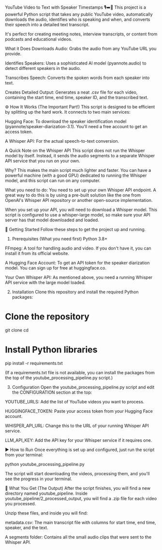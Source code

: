 YouTube Video to Text with Speaker Timestamps 🎙️➡️📝
This project is a powerful Python script that takes any public YouTube video, automatically downloads the audio, identifies who is speaking and when, and converts their speech into a detailed text transcript.

It's perfect for creating meeting notes, interview transcripts, or content from podcasts and educational videos.

What it Does
Downloads Audio: Grabs the audio from any YouTube URL you provide.

Identifies Speakers: Uses a sophisticated AI model (pyannote.audio) to detect different speakers in the audio.

Transcribes Speech: Converts the spoken words from each speaker into text.

Creates Detailed Output: Generates a neat .csv file for each video, containing the start time, end time, speaker ID, and the transcribed text.

⚙️ How It Works (The Important Part!)
This script is designed to be efficient by splitting up the hard work. It connects to two main services:

Hugging Face: To download the speaker identification model (pyannote/speaker-diarization-3.1). You'll need a free account to get an access token.

A Whisper API: For the actual speech-to-text conversion.

A Quick Note on the Whisper API
This script does not run the Whisper model by itself. Instead, it sends the audio segments to a separate Whisper API service that you run on your own.

Why? This makes the main script much lighter and faster. You can have a powerful machine (with a good GPU) dedicated to running the Whisper model, and this script can run on any computer.

What you need to do:
You need to set up your own Whisper API endpoint. A great way to do this is by using a pre-built solution like the one from OpenAI's Whisper API repository or another open-source implementation.

When you set up your API, you will need to download a Whisper model. This script is configured to use a whisper-large model, so make sure your API server has that model downloaded and loaded.

🚀 Getting Started
Follow these steps to get the project up and running.

1. Prerequisites (What you need first)
Python 3.8+

FFmpeg: A tool for handling audio and video. If you don't have it, you can install it from its official website.

A Hugging Face Account: To get an API token for the speaker diarization model. You can sign up for free at huggingface.co.

Your Own Whisper API: As mentioned above, you need a running Whisper API service with the large model loaded.

2. Installation
Clone this repository and install the required Python packages:

# Clone the repository
git clone <your-repository-url>
cd <your-repository-name>

# Install Python libraries
pip install -r requirements.txt

(If a requirements.txt file is not available, you can install the packages from the top of the youtube_processing_pipeline.py script.)

3. Configuration
Open the youtube_processing_pipeline.py script and edit the CONFIGURATION section at the top:

YOUTUBE_URLS: Add the list of YouTube videos you want to process.

HUGGINGFACE_TOKEN: Paste your access token from your Hugging Face account.

WHISPER_API_URL: Change this to the URL of your running Whisper API service.

LLM_API_KEY: Add the API key for your Whisper service if it requires one.

▶️ How to Run
Once everything is set up and configured, just run the script from your terminal:

python youtube_processing_pipeline.py

The script will start downloading the videos, processing them, and you'll see the progress in your terminal.

📁 What You Get (The Output)
After the script finishes, you will find a new directory named youtube_pipeline. Inside youtube_pipeline/2_processed_output, you will find a .zip file for each video you processed.

Unzip these files, and inside you will find:

metadata.csv: The main transcript file with columns for start time, end time, speaker, and the text.

A segments folder: Contains all the small audio clips that were sent to the Whisper API.
